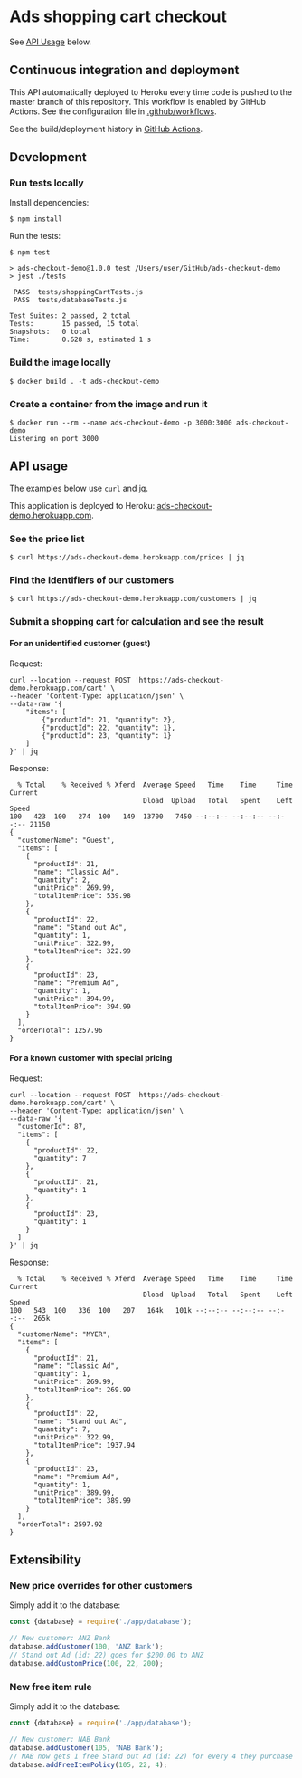 # Ads shopping cart checkout

See [API Usage](#api-usage) below.

## Continuous integration and deployment

This API automatically deployed to Heroku every time code is pushed to the master branch of this repository. This workflow is enabled by GitHub Actions. See the configuration file in [.github/workflows](./.github/workflows).

See the build/deployment history in [GitHub Actions](/../../actions).

## Development

### Run tests locally

Install dependencies:
~~~
$ npm install
~~~

Run the tests:
~~~
$ npm test

> ads-checkout-demo@1.0.0 test /Users/user/GitHub/ads-checkout-demo
> jest ./tests

 PASS  tests/shoppingCartTests.js
 PASS  tests/databaseTests.js

Test Suites: 2 passed, 2 total
Tests:       15 passed, 15 total
Snapshots:   0 total
Time:        0.628 s, estimated 1 s
~~~

### Build the image locally

~~~
$ docker build . -t ads-checkout-demo
~~~

### Create a container from the image and run it

~~~
$ docker run --rm --name ads-checkout-demo -p 3000:3000 ads-checkout-demo
Listening on port 3000
~~~

## API usage

The examples below use `curl` and [jq](https://stedolan.github.io/jq/).

This application is deployed to Heroku: [ads-checkout-demo.herokuapp.com](https://ads-checkout-demo.herokuapp.com/).

### See the price list

~~~
$ curl https://ads-checkout-demo.herokuapp.com/prices | jq
~~~

### Find the identifiers of our customers
~~~
$ curl https://ads-checkout-demo.herokuapp.com/customers | jq
~~~

### Submit a shopping cart for calculation and see the result

#### For an unidentified customer (guest)

Request:
~~~
curl --location --request POST 'https://ads-checkout-demo.herokuapp.com/cart' \
--header 'Content-Type: application/json' \
--data-raw '{
    "items": [
        {"productId": 21, "quantity": 2},
        {"productId": 22, "quantity": 1},
        {"productId": 23, "quantity": 1}
    ]
}' | jq
~~~

Response:
~~~
  % Total    % Received % Xferd  Average Speed   Time    Time     Time  Current
                                 Dload  Upload   Total   Spent    Left  Speed
100   423  100   274  100   149  13700   7450 --:--:-- --:--:-- --:--:-- 21150
{
  "customerName": "Guest",
  "items": [
    {
      "productId": 21,
      "name": "Classic Ad",
      "quantity": 2,
      "unitPrice": 269.99,
      "totalItemPrice": 539.98
    },
    {
      "productId": 22,
      "name": "Stand out Ad",
      "quantity": 1,
      "unitPrice": 322.99,
      "totalItemPrice": 322.99
    },
    {
      "productId": 23,
      "name": "Premium Ad",
      "quantity": 1,
      "unitPrice": 394.99,
      "totalItemPrice": 394.99
    }
  ],
  "orderTotal": 1257.96
}
~~~

#### For a known customer with special pricing

Request:
~~~
curl --location --request POST 'https://ads-checkout-demo.herokuapp.com/cart' \
--header 'Content-Type: application/json' \
--data-raw '{
  "customerId": 87,
  "items": [
    {
      "productId": 22,
      "quantity": 7
    },
    {
      "productId": 21,
      "quantity": 1
    },
    {
      "productId": 23,
      "quantity": 1
    }
  ]
}' | jq
~~~

Response:
~~~
  % Total    % Received % Xferd  Average Speed   Time    Time     Time  Current
                                 Dload  Upload   Total   Spent    Left  Speed
100   543  100   336  100   207   164k   101k --:--:-- --:--:-- --:--:--  265k
{
  "customerName": "MYER",
  "items": [
    {
      "productId": 21,
      "name": "Classic Ad",
      "quantity": 1,
      "unitPrice": 269.99,
      "totalItemPrice": 269.99
    },
    {
      "productId": 22,
      "name": "Stand out Ad",
      "quantity": 7,
      "unitPrice": 322.99,
      "totalItemPrice": 1937.94
    },
    {
      "productId": 23,
      "name": "Premium Ad",
      "quantity": 1,
      "unitPrice": 389.99,
      "totalItemPrice": 389.99
    }
  ],
  "orderTotal": 2597.92
}
~~~

## Extensibility

### New price overrides for other customers

Simply add it to the database:

~~~javascript
const {database} = require('./app/database');

// New customer: ANZ Bank
database.addCustomer(100, 'ANZ Bank');
// Stand out Ad (id: 22) goes for $200.00 to ANZ
database.addCustomPrice(100, 22, 200);
~~~

### New free item rule

Simply add it to the database:

~~~javascript
const {database} = require('./app/database');

// New customer: NAB Bank
database.addCustomer(105, 'NAB Bank');
// NAB now gets 1 free Stand out Ad (id: 22) for every 4 they purchase
database.addFreeItemPolicy(105, 22, 4);
~~~
